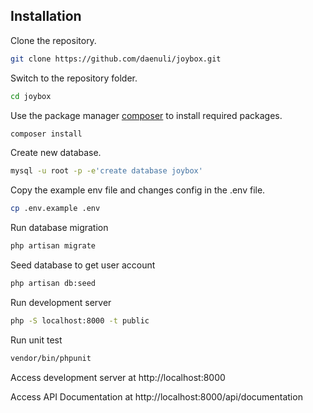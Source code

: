 ## Installation

Clone the repository.

```bash
git clone https://github.com/daenuli/joybox.git
```

Switch to the repository folder.

```bash
cd joybox
```

Use the package manager [composer](https://getcomposer.org/) to install required packages.

```bash
composer install
```

Create new database.

```bash
mysql -u root -p -e'create database joybox'
```

Copy the example env file and changes config in the .env file.

```bash
cp .env.example .env
```

Run database migration

```bash
php artisan migrate
```

Seed database to get user account 

```bash
php artisan db:seed
```

Run development server

```bash
php -S localhost:8000 -t public
```

Run unit test

```bash
vendor/bin/phpunit
```

Access development server at http://localhost:8000

Access API Documentation at http://localhost:8000/api/documentation

<!-- Access development server at http://localhost:8000 -->
<!-- Access API Documentation at http://localhost:8000/api/documentation -->